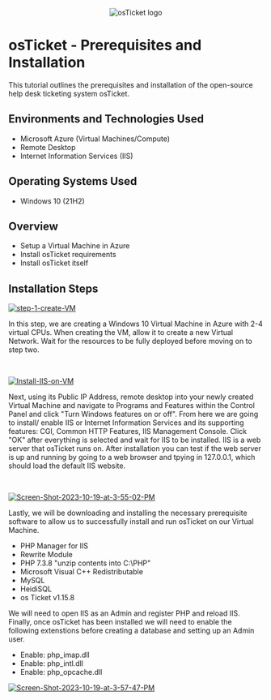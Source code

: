 <p align="center">
<img src="https://i.imgur.com/Clzj7Xs.png" alt="osTicket logo"/>
</p>

<h1>osTicket - Prerequisites and Installation</h1>
This tutorial outlines the prerequisites and installation of the open-source help desk ticketing system osTicket.<br />

<h2>Environments and Technologies Used</h2>

- Microsoft Azure (Virtual Machines/Compute)
- Remote Desktop
- Internet Information Services (IIS)

<h2>Operating Systems Used</h2>

- Windows 10 (21H2)

<h2>Overview</h2>

- Setup a Virtual Machine in Azure
- Install osTicket requirements
- Install osTicket itself

<h2>Installation Steps</h2>

<p>
<a href="https://ibb.co/6vzjLk7"><img src="https://i.ibb.co/q0KTVv3/step-1-create-VM.png" alt="step-1-create-VM" border="0" /></a>
</p>
<p>
In this step, we are creating a Windows 10 Virtual Machine in Azure with 2-4 virtual CPUs. When creating the VM, allow it to create a new Virtual Network. Wait for the resources to be fully deployed before moving on to step two.
</p>
<br />

<p>
<a href="https://ibb.co/y09rFqL"><img src="https://i.ibb.co/fMgsdHm/Install-IIS-on-VM.png" alt="Install-IIS-on-VM" border="0" /></a>
</p>
<p>
Next, using its Public IP Address, remote desktop into your newly created Virtual Machine and navigate to Programs and Features within the Control Panel and click "Turn Windows features on or off". From here we are going to install/ enable IIS or Internet Information Services and its supporting features: CGI, Common HTTP Features, IIS Management Console. Click "OK" after everything is selected and wait for IIS to be installed. IIS is a web server that osTicket runs on. After installation you can test if the web server is up and running by going to a web browser and tpying in 127.0.0.1, which should load the default IIS website. 
</p>
<br />

<p>
<a href="https://ibb.co/rcxrBXP"><img src="https://i.ibb.co/3MpZxPX/Screen-Shot-2023-10-19-at-3-55-02-PM.png" alt="Screen-Shot-2023-10-19-at-3-55-02-PM" border="0" /></a>
</p>
<p>
Lastly, we will be downloading and installing the necessary prerequisite software to allow us to successfully install and run osTicket on our Virtual Machine.
  
  - PHP Manager for IIS
  - Rewrite Module
  - PHP 7.3.8 "unzip contents into C:\PHP"
  - Microsoft Visual C++ Redistributable
  - MySQL
  - HeidiSQL
  - os Ticket v1.15.8
    
We will need to open IIS as an Admin and register PHP and reload IIS. Finally, once osTicket has been installed we will need to enable the following extenstions before creating a database and setting up an Admin user.
  
  - Enable: php_imap.dll
  - Enable: php_intl.dll
  - Enable: php_opcache.dll
    
</p>
<p>
<a href="https://ibb.co/CVZQxDd"><img src="https://i.ibb.co/3SqctQX/Screen-Shot-2023-10-19-at-3-57-47-PM.png" alt="Screen-Shot-2023-10-19-at-3-57-47-PM" border="0" /></a>
</p>
<br />
